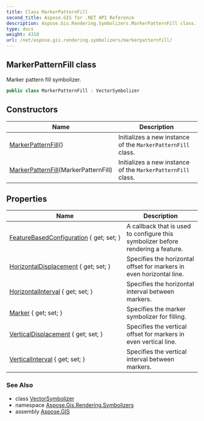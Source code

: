 ```yaml
---
title: Class MarkerPatternFill
second_title: Aspose.GIS for .NET API Reference
description: Aspose.Gis.Rendering.Symbolizers.MarkerPatternFill class. Marker pattern fill symbolizer
type: docs
weight: 4310
url: /net/aspose.gis.rendering.symbolizers/markerpatternfill/
---
```

## MarkerPatternFill class

Marker pattern fill symbolizer.

```csharp
public class MarkerPatternFill : VectorSymbolizer
```

## Constructors

| Name | Description |
| --- | --- |
| [MarkerPatternFill](markerpatternfill/#constructor)() | Initializes a new instance of the `MarkerPatternFill` class. |
| [MarkerPatternFill](markerpatternfill/#constructor_1)(MarkerPatternFill) | Initializes a new instance of the `MarkerPatternFill` class. |

## Properties

| Name | Description |
| --- | --- |
| [FeatureBasedConfiguration](../../aspose.gis.rendering.symbolizers/markerpatternfill/featurebasedconfiguration/) { get; set; } | A callback that is used to configure this symbolizer before rendering a feature. |
| [HorizontalDisplacement](../../aspose.gis.rendering.symbolizers/markerpatternfill/horizontaldisplacement/) { get; set; } | Specifies the horizontal offset for markers in even horizontal line. |
| [HorizontalInterval](../../aspose.gis.rendering.symbolizers/markerpatternfill/horizontalinterval/) { get; set; } | Specifies the horizontal interval between markers. |
| [Marker](../../aspose.gis.rendering.symbolizers/markerpatternfill/marker/) { get; set; } | Specifies the marker symbolizer for filling. |
| [VerticalDisplacement](../../aspose.gis.rendering.symbolizers/markerpatternfill/verticaldisplacement/) { get; set; } | Specifies the vertical offset for markers in even vertical line. |
| [VerticalInterval](../../aspose.gis.rendering.symbolizers/markerpatternfill/verticalinterval/) { get; set; } | Specifies the vertical interval between markers. |

### See Also

* class [VectorSymbolizer](../vectorsymbolizer/)
* namespace [Aspose.Gis.Rendering.Symbolizers](../../aspose.gis.rendering.symbolizers/)
* assembly [Aspose.GIS](../../)


